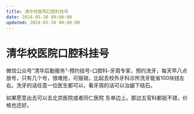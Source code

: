 ```yaml
---
title: 清华校医院口腔科挂号
date: 2024-05-30 00:00:00
updated: 2024-05-30 00:00:00
---
```


# 清华校医院口腔科挂号

微信公众号“清华后勤服务”-预约挂号-口腔科-牙周专家，预约洗牙，每天早八点放号，只有几个号，很难抢，可报销，比起去校外牙科诊所洗牙能省100块钱左右。洗牙的话任意一位医生都可以，看牙周的话可以治龈下结石。

如果愿意出去可以去北京医院或者同仁医院 东单边上。那边五官科都挺不错，价格也还好。
